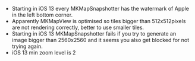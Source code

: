 - Starting in iOS 13 every MKMapSnapshotter has the watermark of Apple in the left bottom corner.
- Apparently MKMapView is optimised so tiles bigger than 512x512pixels are not rendering correctly, better to use smaller tiles.
- Starting in iOS 13 MKMapSnapshotter fails if you try to generate an image bigger than 2560x2560 and it seems you also get blocked for not trying again.
- iOS 13 min zoom level is 2

